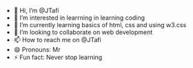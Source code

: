 - 👋 Hi, I’m @JTafi
- 👀 I’m interested in learrning in learning coding 
- 🌱 I’m currently learning basics of html, css and using w3.css
- 💞️ I’m looking to collaborate on web development 
- 📫 How to reach me on @JTafi
- 😄 Pronouns: Mr 
- ⚡ Fun fact: Never stop learning

<!---
JTafi/JTafi is a ✨ special ✨ repository because its `README.md` (this file) appears on your GitHub profile.
You can click the Preview link to take a look at your changes.
--->
